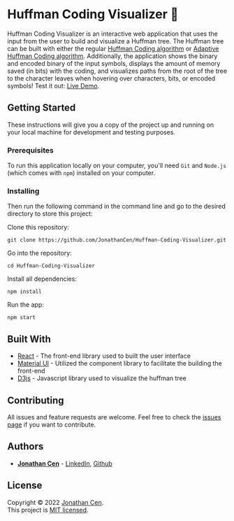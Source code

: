# Huffman Coding Visualizer 📄

Huffman Coding Visualizer is an interactive web application that uses the input from the user to build and visualize a Huffman tree. The Huffman tree can be built with either the regular [Huffman Coding algorithm](https://en.wikipedia.org/wiki/Huffman_coding) or [Adaptive Huffman Coding algorithm](https://en.wikipedia.org/wiki/Adaptive_Huffman_coding). Additionally, the application shows the binary and encoded binary of the input symbols, displays the amount of memory saved (in bits) with the coding, and visualizes paths from the root of the tree to the character leaves when hovering over characters, bits, or encoded symbols! Test it out: [Live Demo](https://jonathancen.github.io/Huffman-Coding-Visualizer/).

## Getting Started

These instructions will give you a copy of the project up and running on
your local machine for development and testing purposes.

### Prerequisites

To run this application locally on your computer, you'll need `Git` and `Node.js` (which comes with `npm`) installed on your computer.

### Installing

Then run the following command in the command line and go to the desired directory to store this project:

Clone this repository:

    git clone https://github.com/JonathanCen/Huffman-Coding-Visualizer.git

Go into the repository:

    cd Huffman-Coding-Visualizer

Install all dependencies:

    npm install

Run the app:

    npm start

## Built With

- [React](https://reactjs.org/) - The front-end library used to built the user interface
- [Material UI](https://mui.com/) - Utilized the component library to facilitate the building the front-end
- [D3js](https://d3js.org/) - Javascript library used to visualize the huffman tree

## Contributing

All issues and feature requests are welcome.
Feel free to check the [issues page](https://github.com/JonathanCen/Huffman-Coding-Visualizer/issues) if you want to contribute.

## Authors

- [**Jonathan Cen**](https://jonathancen.me/) - [LinkedIn](https://www.linkedin.com/in/jonathancen/), [Github](https://github.com/JonathanCen)

## License

Copyright © 2022 [Jonathan Cen](https://jonathancen.me/).\
This project is [MIT licensed](https://github.com/JonathanCen/Huffman-Coding-Visualizer/blob/main/License).
